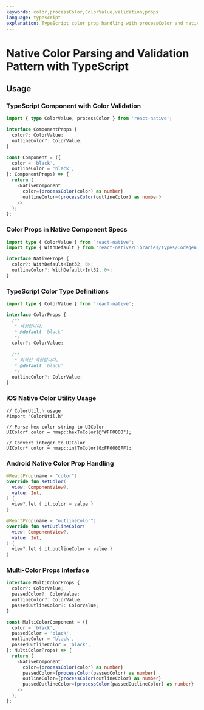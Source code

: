 ```yaml
---
keywords: color,processColor,ColorValue,validation,props
language: typescript
explanation: TypeScript color prop handling with processColor and native color utilities
---
```


# Native Color Parsing and Validation Pattern with TypeScript

## Usage

### TypeScript Component with Color Validation
```typescript
import { type ColorValue, processColor } from 'react-native';

interface ComponentProps {
  color?: ColorValue;
  outlineColor?: ColorValue;
}

const Component = ({
  color = 'black',
  outlineColor = 'black',
}: ComponentProps) => {
  return (
    <NativeComponent
      color={processColor(color) as number}
      outlineColor={processColor(outlineColor) as number}
    />
  );
};
```

### Color Props in Native Component Specs
```typescript
import type { ColorValue } from 'react-native';
import type { WithDefault } from 'react-native/Libraries/Types/CodegenTypes';

interface NativeProps {
  color?: WithDefault<Int32, 0>;
  outlineColor?: WithDefault<Int32, 0>;
}
```

### TypeScript Color Type Definitions
```typescript
import type { ColorValue } from 'react-native';

interface ColorProps {
  /** 
   * 색상입니다.
   * @default 'black'
   */
  color?: ColorValue;
  
  /**
   * 외곽선 색상입니다.
   * @default 'black'
   */
  outlineColor?: ColorValue;
}
```

### iOS Native Color Utility Usage
```objc
// ColorUtil.h usage
#import "ColorUtil.h"

// Parse hex color string to UIColor
UIColor* color = nmap::hexToColor(@"#FF0000");

// Convert integer to UIColor
UIColor* color = nmap::intToColor(0xFF0000FF);
```

### Android Native Color Prop Handling
```kotlin
@ReactProp(name = "color")
override fun setColor(
  view: ComponentView?,
  value: Int,
) {
  view?.let { it.color = value }
}

@ReactProp(name = "outlineColor")  
override fun setOutlineColor(
  view: ComponentView?,
  value: Int,
) {
  view?.let { it.outlineColor = value }
}
```

### Multi-Color Props Interface
```typescript
interface MultiColorProps {
  color?: ColorValue;
  passedColor?: ColorValue;
  outlineColor?: ColorValue; 
  passedOutlineColor?: ColorValue;
}

const MultiColorComponent = ({
  color = 'black',
  passedColor = 'black',
  outlineColor = 'black',
  passedOutlineColor = 'black',
}: MultiColorProps) => {
  return (
    <NativeComponent
      color={processColor(color) as number}
      passedColor={processColor(passedColor) as number}
      outlineColor={processColor(outlineColor) as number}
      passedOutlineColor={processColor(passedOutlineColor) as number}
    />
  );
};
```